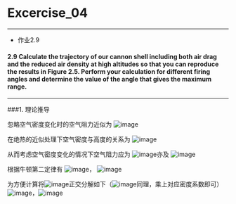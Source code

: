 # Excercise_04
***

* 作业2.9


#### 2.9 Calculate the trajectory of our cannon shell including both air drag and the reduced air density at high altitudes so that you can reproduce the results in Figure 2.5. Perform your calculation for different firing angles and determine the value of the angle that gives the maximum range.
***

###1. 理论推导
  
  忽略空气密度变化时的空气阻力近似为 ![image](https://github.com/ACGNnsj/compuational_physics_N2014301020001/blob/master/Excercise_05/CodeCogsEqn.gif?raw=true)
  
  在绝热的近似处理下空气密度与高度的关系为 ![image](https://github.com/ACGNnsj/compuational_physics_N2014301020001/blob/master/Excercise_05/CodeCogsEqn%20(2).gif?raw=true)
  
  从而考虑空气密度变化的情况下空气阻力应为 ![image](https://github.com/ACGNnsj/compuational_physics_N2014301020001/blob/master/Excercise_05/CodeCogsEqn%20(1).gif?raw=true)亦及 ![image](https://github.com/ACGNnsj/compuational_physics_N2014301020001/blob/master/Excercise_05/CodeCogsEqn%20(3).gif?raw=true)
  
根据牛顿第二定律有 ![image](https://github.com/ACGNnsj/compuational_physics_N2014301020001/blob/master/Excercise_05/CodeCogsEqn%20(8).gif?raw=true)， ![image](https://github.com/ACGNnsj/compuational_physics_N2014301020001/blob/master/Excercise_05/CodeCogsEqn%20(9).gif?raw=true)

为方便计算将![image](https://github.com/ACGNnsj/compuational_physics_N2014301020001/blob/master/Excercise_05/CodeCogsEqn%20(12).gif?raw=true)正交分解如下（![image](https://github.com/ACGNnsj/compuational_physics_N2014301020001/blob/master/Excercise_05/CodeCogsEqn%20(13).gif?raw=true)同理，乘上对应密度系数即可）![image](https://github.com/ACGNnsj/compuational_physics_N2014301020001/blob/master/Excercise_05/CodeCogsEqn%20(10).gif?raw=true)，![image](https://github.com/ACGNnsj/compuational_physics_N2014301020001/blob/master/Excercise_05/CodeCogsEqn%20(11).gif?raw=true)

